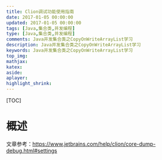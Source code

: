 ```yaml
---
title: Clion调试功能使用指南
date: 2017-01-05 00:00:00
updated: 2017-01-05 00:00:00
tags: [Java,集合类,并发编程]
type: [Java,集合类,并发编程]
comments: Java并发集合类之CopyOnWriteArrayList学习
description: Java并发集合类之CopyOnWriteArrayList学习
keywords: Java并发集合类之CopyOnWriteArrayList学习
top_img:
mathjax:
katex:
aside:
aplayer:
highlight_shrink:
---
```


[TOC]

# 概述

文章参考：https://www.jetbrains.com/help/clion/core-dump-debug.html#settings
